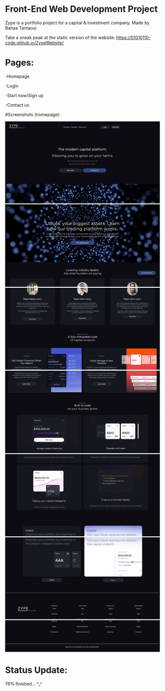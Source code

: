 # Front-End Web Development Project
Zype is a portfolio project for a capital & investment company. 
Made by Bahaa Tantaoui

Take a sneak peak at the static version of the website: https://01010110-code.github.io/ZypeWebsite/ 

# Pages: 
-Homepage

-Login

-Start now/Sign up

-Contact us

#Screenshots (homepage): 

![Screenshot](/screenshots/2.png?raw=true "ss")
![Screenshot](/screenshots/3.png?raw=true "ss")
![Screenshot](/screenshots/4.png?raw=true "ss")
![Screenshot](/screenshots/5.png?raw=true "ss")
![Screenshot](/screenshots/6.png?raw=true "ss")
![Screenshot](/screenshots/7.png?raw=true "ss")
![Screenshot](/screenshots/8.png?raw=true "ss")





# Status Update:
76% finished... ^_^
